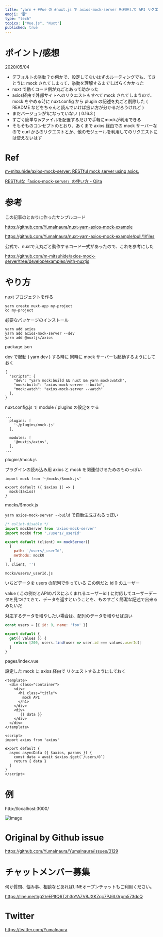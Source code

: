 ```yaml
---
title: "yarn + #Vue の #nuxt.js で axios-mock-server を利用して API リクエストする例"
emoji: "🖥"
type: "tech"
topics: ["Vue.js", "Nuxt"]
published: true
---
```


# ポイント/感想

2020/05/04

- デフォルトの挙動？か何かで、設定してないはずのルーティングでも、てきとうに mock されてしまって、挙動を理解するまでしばらくかかった
- nuxt で動くコード例が丸ごとあって助かった
- axios経由で外部サイトへのリクエストもすべて mock されてしまうので、mock をやめる時に nuxt.config から plugin の記述を丸ごと削除した ( README などをちゃんと読んでいけば扱い方が分かるだろうけれど )
- まだバージョンが1になっていない ( 0.16.3 )
- すごく簡単なjsファイルを配置するだけで手軽にmockが利用できる
- そもそものコンセプトのとおり、あくまで axios 経由での mock サーバーなので curl からのリクエストとか、他のモジュールを利用してのリクエストには使えないはず



# Ref

[m-mitsuhide/axios-mock-server: RESTful mock server using axios.](https://github.com/m-mitsuhide/axios-mock-server)

[RESTfulな「axios-mock-server」の使い方 - Qiita](https://qiita.com/m_mitsuhide/items/b8e073cba0dae5af2359)

# 参考

この記事のとおりに作ったサンプルコード

https://github.com/YumaInaura/nuxt-yarn-axios-mock-example

https://github.com/YumaInaura/nuxt-yarn-axios-mock-example/pull/1/files

公式で、nuxtでえ丸ごと動作するコード一式があったので、これを参考にした

https://github.com/m-mitsuhide/axios-mock-server/tree/develop/examples/with-nuxtjs


# やり方


nuxt プロジェクトを作る

```
yarn create nuxt-app my-project
cd my-project
```

必要なパッケージのインストール

```
yarn add axios
yarn add axios-mock-server --dev
yarn add @nuxtjs/axios
```

package.json 

dev で起動 ( yarn dev ) する時に
同時に mock サーバーも起動するようにしておく


```
{
  "scripts": {
    "dev": "yarn mock:build && nuxt && yarn mock:watch",
    "mock:build": "axios-mock-server --build",
    "mock:watch": "axios-mock-server --watch"
  },
}
```

nuxt.config.js で module / plugins の設定をする

```
...
  plugins: [
    '~/plugins/mock.js'
  ],

  modules: [
    '@nuxtjs/axios',
  ],
...
```


plugins/mock.js

プラグインの読み込み用
axios と mock を関連付けるためのものっぽい

```
import mock from '~/mocks/$mock.js'

export default ({ $axios }) => {
  mock($axios)
}
```

mocks/$mock.js

`yarn axios-mock-server --build` で自動生成されるっぽい

```js
/* eslint-disable */
import mockServer from 'axios-mock-server'
import mock0 from './users/_userId'

export default (client) => mockServer([
  {
    path: '/users/_userId',
    methods: mock0
  }
], client, '')

```


`mocks/users/_userId.js`

いちどデータを users の配列で作っている
この例だと id 0 のユーザー

value ( この例だとAPIのパスにふくまれるユーザーid ) に対応してユーザーデータを見つけてきて、データを返すということを、ものすごく簡潔な記述で出来るみたいだ

対応するデータを増やしたい場合は、配列のデータを増やせば良い

```js
const users = [{ id: 0, name: 'foo' }]

export default {
  get({ values }) {
    return [200, users.find(user => user.id === values.userId)]
  }
}
```


pages/index.vue

設定した mock に axios 経由で リクエストするようにしておく

```vue
<template>
  <div class="container">
    <div>
      <h1 class="title">
        mock API
      </h1>
    </div>
    <div>
       {{ data }}
    </div>
  </div>
</template>

<script>
import axios from 'axios'

export default {
  async asyncData ({ $axios, params }) {
    const data = await $axios.$get(`/users/0`)
    return { data }
  }
}
</script>
```


# 例

http://localhost:3000/

![image](https://user-images.githubusercontent.com/13635059/80929133-94661780-8de4-11ea-9de0-a976fc78b696.png)


# Original by Github issue

https://github.com/YumaInaura/YumaInaura/issues/3129











<!-- Update From Qiita API -->

# チャットメンバー募集


何か質問、悩み事、相談などあればLINEオープンチャットもご利用ください。

https://line.me/ti/g2/eEPltQ6Tzh3pYAZV8JXKZqc7PJ6L0rpm573dcQ





# Twitter


https://twitter.com/YumaInaura


<!-- Update From Qiita API -->


